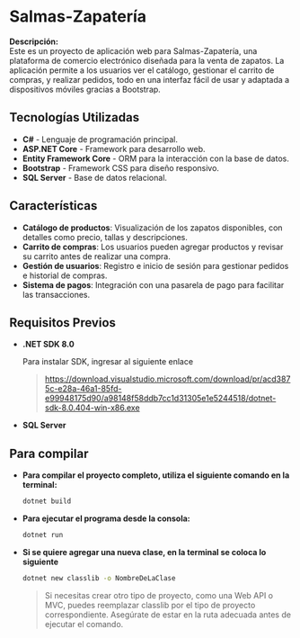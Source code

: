 # Salmas-Zapatería

**Descripción:**  
Este es un proyecto de aplicación web para Salmas-Zapatería, una plataforma de comercio electrónico diseñada para la venta de zapatos. La aplicación permite a los usuarios ver el catálogo, gestionar el carrito de compras, y realizar pedidos, todo en una interfaz fácil de usar y adaptada a dispositivos móviles gracias a Bootstrap.

## Tecnologías Utilizadas

- **C#** - Lenguaje de programación principal.
- **ASP.NET Core** - Framework para desarrollo web.
- **Entity Framework Core** - ORM para la interacción con la base de datos.
- **Bootstrap** - Framework CSS para diseño responsivo.
- **SQL Server** - Base de datos relacional.

## Características

- **Catálogo de productos**: Visualización de los zapatos disponibles, con detalles como precio, tallas y descripciones.
- **Carrito de compras**: Los usuarios pueden agregar productos y revisar su carrito antes de realizar una compra.
- **Gestión de usuarios**: Registro e inicio de sesión para gestionar pedidos e historial de compras.
- **Sistema de pagos**: Integración con una pasarela de pago para facilitar las transacciones.

## Requisitos Previos

- **.NET SDK 8.0**

    Para instalar SDK, ingresar al siguiente enlace
    >https://download.visualstudio.microsoft.com/download/pr/acd3875c-e28a-46a1-85fd-e99948175d90/a98148f58ddb7cc1d31305e1e5244518/dotnet-sdk-8.0.404-win-x86.exe

- **SQL Server**  

## Para compilar

- **Para compilar el proyecto completo, utiliza el siguiente comando en la terminal:**
    ```bash
    dotnet build
- **Para ejecutar el programa desde la consola:**
    ```bash
    dotnet run
- **Si se quiere agregar una nueva clase, en la terminal se coloca lo siguiente**
    ```bash
    dotnet new classlib -o NombreDeLaClase
    ```

    >Si necesitas crear otro tipo de proyecto, como una Web API o MVC, puedes reemplazar classlib por el tipo de proyecto correspondiente. Asegúrate de estar en la ruta adecuada antes de ejecutar el comando.
    